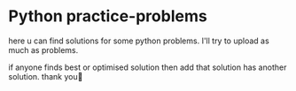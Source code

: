 # Python practice-problems
here u can find solutions for some python problems. I'll try to upload as much as problems.

if anyone finds best or optimised solution then add that solution has another solution.
                                                                    thank you🤗
